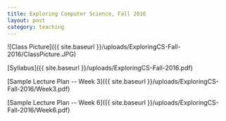 ```yaml
---
title: Exploring Computer Science, Fall 2016
layout: post
category: teaching
---
```

![Class Picture]({{ site.baseurl }}/uploads/ExploringCS-Fall-2016/ClassPicture.JPG)

[Syllabus]({{ site.baseurl }}/uploads/ExploringCS-Fall-2016.pdf)

[Sample Lecture Plan -- Week 3]({{ site.baseurl }}/uploads/ExploringCS-Fall-2016/Week3.pdf)

[Sample Lecture Plan -- Week 6]({{ site.baseurl }}/uploads/ExploringCS-Fall-2016/Week6.pdf)